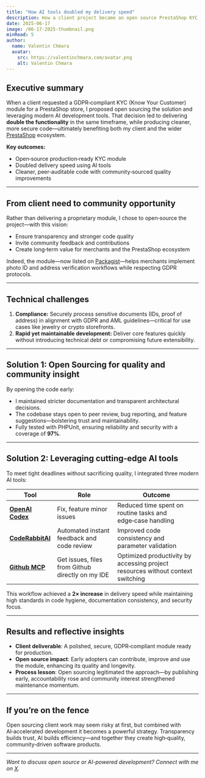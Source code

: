 ```yaml
---
title: "How AI tools doubled my delivery speed"
description: How a client project became an open source PrestaShop KYC module, and how modern AI tools like OpenAI Codex, CodeRabbitAI, and MCPs helped me deliver faster and better.
date: 2025-06-17
image: /06-17-2025-thumbnail.png
minRead: 5
author:
  name: Valentin Chmara
  avatar:
    src: https://valentinchmara.com/avatar.png
    alt: Valentin Chmara
---
```


## Executive summary

When a client requested a GDPR‑compliant KYC (Know Your Customer) module for a PrestaShop store, I proposed open sourcing the solution and leveraging modern AI development tools. That decision led to delivering **double the functionality** in the same timeframe, while producing cleaner, more secure code—ultimately benefiting both my client and the wider [PrestaShop](https://prestashop.com) ecosystem.

**Key outcomes:**
- Open‑source production‑ready KYC module
- Doubled delivery speed using AI tools
- Cleaner, peer‑auditable code with community‑sourced quality improvements

---

## From client need to community opportunity

Rather than delivering a proprietary module, I chose to open‑source the project—with this vision:
- Ensure transparency and stronger code quality
- Invite community feedback and contributions
- Create long‑term value for merchants and the PrestaShop ecosystem

Indeed, the module—now listed on [Packagist](https://packagist.org/packages/vachmara/pskyc)—helps merchants implement photo ID and address verification workflows while respecting GDPR protocols.

---

## Technical challenges

1. **Compliance:** Securely process sensitive documents (IDs, proof of address) in alignment with GDPR and AML guidelines—critical for use cases like jewelry or crypto storefronts.
2. **Rapid yet maintainable development:** Deliver core features quickly without introducing technical debt or compromising future extensibility.

---

## Solution 1: Open Sourcing for quality and community insight

By opening the code early:
- I maintained stricter documentation and transparent architectural decisions.
- The codebase stays open to peer review, bug reporting, and feature suggestions—bolstering trust and maintainability.
- Fully tested with PHPUnit, ensuring reliability and security with a coverage of **97%**.

---

## Solution 2: Leveraging cutting‑edge AI tools

To meet tight deadlines without sacrificing quality, I integrated three modern AI tools:

| Tool                    | Role                                                                                            | Outcome                                                                         |
| ----------------------- | ----------------------------------------------------------------------------------------------- | --------------------------------------------------------------------------------|
| [**OpenAI Codex**](https://openai.com/codex/)        | Fix, feature minor issues                                                                       | Reduced time spent on routine tasks and edge‑case handling                      |
| [**CodeRabbitAI**](https://www.coderabbit.ai/)        | Automated instant feedback and code review                                                      | Improved code consistency and parameter validation                              |
| [**Github MCP**](https://github.com/github/github-mcp-server)          | Get issues, files from Github directly on my IDE                                                | Optimized productivity by accessing project resources without context switching |

This workflow achieved a **2× increase** in delivery speed while maintaining high standards in code hygiene, documentation consistency, and security focus.

---

## Results and reflective insights

- **Client deliverable**: A polished, secure, GDPR‑compliant module ready for production.
- **Open source impact**: Early adopters can contribute, improve and use the module, enhancing its quality and longevity.
- **Process lesson**: Open sourcing legitimated the approach—by publishing early, accountability rose and community interest strengthened maintenance momentum.

---

## If you’re on the fence

Open sourcing client work may seem risky at first, but combined with AI‑accelerated development it becomes a powerful strategy. Transparency builds trust, AI builds efficiency—and together they create high‑quality, community‑driven software products.

---

*Want to discuss open source or AI-powered development? Connect with me on [X](https://x.com/ValentinChmara).*


